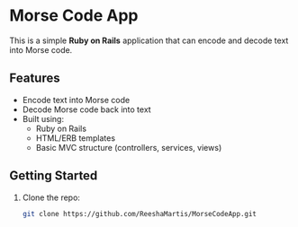 # Morse Code App

This is a simple **Ruby on Rails** application that can encode and decode text into Morse code.

## Features
- Encode text into Morse code
- Decode Morse code back into text
- Built using:
  - Ruby on Rails
  - HTML/ERB templates
  - Basic MVC structure (controllers, services, views)

## Getting Started
1. Clone the repo:
   ```bash
   git clone https://github.com/ReeshaMartis/MorseCodeApp.git
